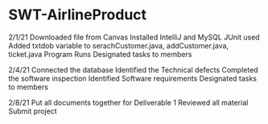 # SWT-AirlineProduct

2/1/21
Downloaded file from Canvas
Installed IntelliJ and MySQL
JUnit used
Added txtdob variable to serachCustomer.java, addCustomer.java, ticket.java
Program Runs
Designated tasks to members

2/4/21
Connected the database
Identified the Technical defects
Completed the software inspection
Identified Software requirements
Designated tasks to members

2/8/21
Put all documents together for Deliverable 1
Reviewed all material
Submit project
